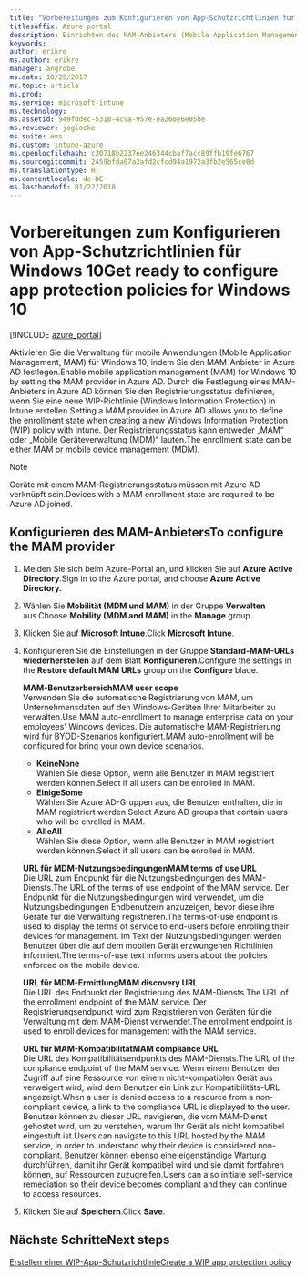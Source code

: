 ```yaml
---
title: "Vorbereitungen zum Konfigurieren von App-Schutzrichtlinien für Windows 10"
titlesuffix: Azure portal
description: Einrichten des MAM-Anbieters (Mobile Application Management) in Azure AD
keywords: 
author: erikre
ms.author: erikre
manager: angrobe
ms.date: 10/25/2017
ms.topic: article
ms.prod: 
ms.service: microsoft-intune
ms.technology: 
ms.assetid: 949fddec-5318-4c9a-957e-ea260e6e05be
ms.reviewer: joglocke
ms.suite: ems
ms.custom: intune-azure
ms.openlocfilehash: c30718b2237ee246344cbaf7acc89ffb19fe6767
ms.sourcegitcommit: 2459bfda07a2afd2cfcd94a1972a3fb2e565ce8d
ms.translationtype: HT
ms.contentlocale: de-DE
ms.lasthandoff: 01/22/2018
---
```

# <a name="get-ready-to-configure-app-protection-policies-for-windows-10"></a><span data-ttu-id="5dee1-103">Vorbereitungen zum Konfigurieren von App-Schutzrichtlinien für Windows 10</span><span class="sxs-lookup"><span data-stu-id="5dee1-103">Get ready to configure app protection policies for Windows 10</span></span>

[!INCLUDE [azure_portal](./includes/azure_portal.md)]

<span data-ttu-id="5dee1-104">Aktivieren Sie die Verwaltung für mobile Anwendungen (Mobile Application Management, MAM) für Windows 10, indem Sie den MAM-Anbieter in Azure AD festlegen.</span><span class="sxs-lookup"><span data-stu-id="5dee1-104">Enable mobile application management (MAM) for Windows 10 by setting the MAM provider in Azure AD.</span></span> <span data-ttu-id="5dee1-105">Durch die Festlegung eines MAM-Anbieters in Azure AD können Sie den Registrierungsstatus definieren, wenn Sie eine neue WIP-Richtlinie (Windows Information Protection) in Intune erstellen.</span><span class="sxs-lookup"><span data-stu-id="5dee1-105">Setting a MAM provider in Azure AD allows you to define the enrollment state when creating a new Windows Information Protection (WIP) policy with Intune.</span></span> <span data-ttu-id="5dee1-106">Der Registrierungsstatus kann entweder „MAM“ oder „Mobile Geräteverwaltung (MDM)“ lauten.</span><span class="sxs-lookup"><span data-stu-id="5dee1-106">The enrollment state can be either MAM or mobile device management (MDM).</span></span>

> [!NOTE]
> <span data-ttu-id="5dee1-107">Geräte mit einem MAM-Registrierungsstatus müssen mit Azure AD verknüpft sein.</span><span class="sxs-lookup"><span data-stu-id="5dee1-107">Devices with a MAM enrollment state are required to be Azure AD joined.</span></span>

## <a name="to-configure-the-mam-provider"></a><span data-ttu-id="5dee1-108">Konfigurieren des MAM-Anbieters</span><span class="sxs-lookup"><span data-stu-id="5dee1-108">To configure the MAM provider</span></span>

1. <span data-ttu-id="5dee1-109">Melden Sie sich beim Azure-Portal an, und klicken Sie auf **Azure Active Directory**.</span><span class="sxs-lookup"><span data-stu-id="5dee1-109">Sign in to the Azure portal, and choose **Azure Active Directory.**</span></span>

2. <span data-ttu-id="5dee1-110">Wählen Sie **Mobilität (MDM und MAM)** in der Gruppe **Verwalten** aus.</span><span class="sxs-lookup"><span data-stu-id="5dee1-110">Choose **Mobility (MDM and MAM)** in the **Manage** group.</span></span>

3. <span data-ttu-id="5dee1-111">Klicken Sie auf **Microsoft Intune**.</span><span class="sxs-lookup"><span data-stu-id="5dee1-111">Click **Microsoft Intune**.</span></span>

4. <span data-ttu-id="5dee1-112">Konfigurieren Sie die Einstellungen in der Gruppe **Standard-MAM-URLs wiederherstellen** auf dem Blatt **Konfigurieren**.</span><span class="sxs-lookup"><span data-stu-id="5dee1-112">Configure the settings in the  **Restore default MAM URLs** group on the **Configure** blade.</span></span>

    <span data-ttu-id="5dee1-113">**MAM-Benutzerbereich**</span><span class="sxs-lookup"><span data-stu-id="5dee1-113">**MAM user scope**</span></span>  
      <span data-ttu-id="5dee1-114">Verwenden Sie die automatische Registrierung von MAM, um Unternehmensdaten auf den Windows-Geräten Ihrer Mitarbeiter zu verwalten.</span><span class="sxs-lookup"><span data-stu-id="5dee1-114">Use MAM auto-enrollment to manage enterprise data on your employees' Windows devices.</span></span> <span data-ttu-id="5dee1-115">Die automatische MAM-Registrierung wird für BYOD-Szenarios konfiguriert.</span><span class="sxs-lookup"><span data-stu-id="5dee1-115">MAM auto-enrollment will be configured for bring your own device scenarios.</span></span><ul><li><span data-ttu-id="5dee1-116">**Keine**</span><span class="sxs-lookup"><span data-stu-id="5dee1-116">**None**</span></span><br><span data-ttu-id="5dee1-117">Wählen Sie diese Option, wenn alle Benutzer in MAM registriert werden können.</span><span class="sxs-lookup"><span data-stu-id="5dee1-117">Select if all users can be enrolled in MAM.</span></span></li><li><span data-ttu-id="5dee1-118">**Einige**</span><span class="sxs-lookup"><span data-stu-id="5dee1-118">**Some**</span></span><br><span data-ttu-id="5dee1-119">Wählen Sie Azure AD-Gruppen aus, die Benutzer enthalten, die in MAM registriert werden.</span><span class="sxs-lookup"><span data-stu-id="5dee1-119">Select Azure AD groups that contain users who will be enrolled in MAM.</span></span></li><li><span data-ttu-id="5dee1-120">**Alle**</span><span class="sxs-lookup"><span data-stu-id="5dee1-120">**All**</span></span><br><span data-ttu-id="5dee1-121">Wählen Sie diese Option, wenn alle Benutzer in MAM registriert werden können.</span><span class="sxs-lookup"><span data-stu-id="5dee1-121">Select if all users can be enrolled in MAM.</span></span></li></ul>

    <span data-ttu-id="5dee1-122">**URL für MDM-Nutzungsbedingungen**</span><span class="sxs-lookup"><span data-stu-id="5dee1-122">**MAM terms of use URL**</span></span>  
     <span data-ttu-id="5dee1-123">Die URL zum Endpunkt für die Nutzungsbedingungen des MAM-Diensts.</span><span class="sxs-lookup"><span data-stu-id="5dee1-123">The URL of the terms of use endpoint of the MAM service.</span></span> <span data-ttu-id="5dee1-124">Der Endpunkt für die Nutzungsbedingungen wird verwendet, um die Nutzungsbedingungen Endbenutzern anzuzeigen, bevor diese ihre Geräte für die Verwaltung registrieren.</span><span class="sxs-lookup"><span data-stu-id="5dee1-124">The terms-of-use endpoint is used to display the terms of service to end-users before enrolling their devices for management.</span></span> <span data-ttu-id="5dee1-125">Im Text der Nutzungsbedingungen werden Benutzer über die auf dem mobilen Gerät erzwungenen Richtlinien informiert.</span><span class="sxs-lookup"><span data-stu-id="5dee1-125">The terms-of-use text informs users about the policies enforced on the mobile device.</span></span>

    <span data-ttu-id="5dee1-126">**URL für MDM-Ermittlung**</span><span class="sxs-lookup"><span data-stu-id="5dee1-126">**MAM discovery URL**</span></span>  
    <span data-ttu-id="5dee1-127">Die URL des Endpunkt der Registrierung des MAM-Diensts.</span><span class="sxs-lookup"><span data-stu-id="5dee1-127">The URL of the enrollment endpoint of the MAM service.</span></span> <span data-ttu-id="5dee1-128">Der Registrierungsendpunkt wird zum Registrieren von Geräten für die Verwaltung mit dem MAM-Dienst verwendet.</span><span class="sxs-lookup"><span data-stu-id="5dee1-128">The enrollment endpoint is used to enroll devices for management with the MAM service.</span></span>

    <span data-ttu-id="5dee1-129">**URL für MAM-Kompatibilität**</span><span class="sxs-lookup"><span data-stu-id="5dee1-129">**MAM compliance URL**</span></span>  
      <span data-ttu-id="5dee1-130">Die URL des Kompatibilitätsendpunkts des MAM-Diensts.</span><span class="sxs-lookup"><span data-stu-id="5dee1-130">The URL of the compliance endpoint of the MAM service.</span></span> <span data-ttu-id="5dee1-131">Wenn einem Benutzer der Zugriff auf eine Ressource von einem nicht-kompatiblen Gerät aus verweigert wird, wird dem Benutzer ein Link zur Kompatibilitäts-URL angezeigt.</span><span class="sxs-lookup"><span data-stu-id="5dee1-131">When a user is denied access to a resource from a non-compliant device, a link to the compliance URL is displayed to the user.</span></span> <span data-ttu-id="5dee1-132">Benutzer können zu dieser URL navigieren, die vom MAM-Dienst gehostet wird, um zu verstehen, warum Ihr Gerät als nicht kompatibel eingestuft ist.</span><span class="sxs-lookup"><span data-stu-id="5dee1-132">Users can navigate to this URL hosted by the MAM service, in order to understand why their device is considered non-compliant.</span></span> <span data-ttu-id="5dee1-133">Benutzer können ebenso eine eigenständige Wartung durchführen, damit ihr Gerät kompatibel wird und sie damit fortfahren können, auf Ressourcen zuzugreifen.</span><span class="sxs-lookup"><span data-stu-id="5dee1-133">Users can also initiate self-service remediation so their device becomes compliant and they can continue to access resources.</span></span>

5.  <span data-ttu-id="5dee1-134">Klicken Sie auf **Speichern**.</span><span class="sxs-lookup"><span data-stu-id="5dee1-134">Click **Save**.</span></span>

## <a name="next-steps"></a><span data-ttu-id="5dee1-135">Nächste Schritte</span><span class="sxs-lookup"><span data-stu-id="5dee1-135">Next steps</span></span>

[<span data-ttu-id="5dee1-136">Erstellen einer WIP-App-Schutzrichtlinie</span><span class="sxs-lookup"><span data-stu-id="5dee1-136">Create a WIP app protection policy</span></span>](windows-information-protection-policy-create.md)

